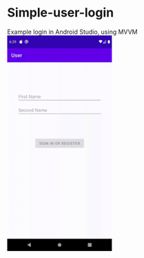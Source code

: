 # Simple-user-login
Example login in Android Studio, using MVVM
<img src="https://github.com/MaxymGorn/Simple-user-login/blob/master/example.gif?raw=true" width="auto" height="500" />
